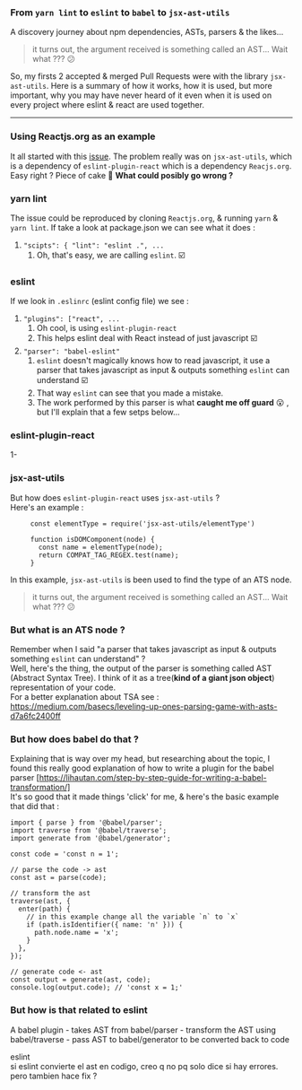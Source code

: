 
### From `yarn lint` to `eslint` to `babel` to `jsx-ast-utils`   

A discovery journey about npm dependencies, ASTs, parsers & the likes...   

> it turns out, the argument received is something called an AST... Wait what ???   :confused:   


So, my firsts 2 accepted & merged Pull Requests were with the library `jsx-ast-utils`.  Here is a summary of how it works, how it is used, but more important, why you may have never heard of it even when it is used on every project where eslint & react are used together.   


---   
### Using Reactjs.org as an example   
It all started with this [issue]().  The problem really was on `jsx-ast-utils`, which is a dependency of `eslint-plugin-react` which is a dependency `Reacjs.org`.  Easy right ? Piece of cake :cake: **What could posibly go wrong ?**   

###  yarn lint   
The issue could be reproduced by cloning `Reactjs.org`, & running `yarn` & `yarn lint`.
If take a look at package.json we can see what it does :   
1. `"scipts": { "lint": "eslint .", ...`   
   1. Oh, that's easy, we are calling `eslint`.  :ballot_box_with_check:   


### eslint   
If we look in `.eslinrc` (eslint config file) we see :   
1. `"plugins": ["react", ...`
   1. Oh cool, is using `eslint-plugin-react` 
   1. This helps eslint deal with React instead of just javascript  :ballot_box_with_check:
1. `"parser": "babel-eslint"`
   1. `eslint` doesn't magically knows how to read javascript, it use a parser that takes javascript as input & outputs something `eslint` can understand   :ballot_box_with_check:
   1. That way `eslint` can see that you made a mistake.
   1. The work performed by this parser is what **caught me off guard**  :open_mouth: , but I'll explain that a few setps below...   
   
### eslint-plugin-react   
1- 

### jsx-ast-utils   
But how does `eslint-plugin-react` uses `jsx-ast-utils` ?   
Here's an example :   
```
     const elementType = require('jsx-ast-utils/elementType')
   
     function isDOMComponent(node) {
       const name = elementType(node);
       return COMPAT_TAG_REGEX.test(name);
     }
```   
In this example, `jsx-ast-utils` is been used to find the type of an ATS node.   

> it turns out, the argument received is something called an AST... Wait what ???   :confused:   

### But what is an ATS node  ?   
Remember when I said "a parser that takes javascript as input & outputs something `eslint` can understand" ?   
Well, here's the thing, the output of the parser is something called AST (Abstract Syntax Tree). I think of it as a tree(**kind of a giant json object**) representation of your code.   
For a better explanation about TSA see : https://medium.com/basecs/leveling-up-ones-parsing-game-with-asts-d7a6fc2400ff   


### But how does babel do that ?   
Explaining that is way over my head, but researching about the topic, I found this really good explanation of how to write a plugin for the babel parser  [https://lihautan.com/step-by-step-guide-for-writing-a-babel-transformation/]   
It's so good that it made things 'click' for me, & here's the basic example that did that :   
```
import { parse } from '@babel/parser';
import traverse from '@babel/traverse';
import generate from '@babel/generator';

const code = 'const n = 1';

// parse the code -> ast
const ast = parse(code);

// transform the ast
traverse(ast, {
  enter(path) {
    // in this example change all the variable `n` to `x`
    if (path.isIdentifier({ name: 'n' })) {
      path.node.name = 'x';
    }
  },
});

// generate code <- ast
const output = generate(ast, code);
console.log(output.code); // 'const x = 1;'
```   

### But how is that related to eslint   
A babel plugin 
    - takes AST from babel/parser
    - transform the AST using babel/traverse
    - pass AST to babel/generator to be converted back to code   
    
eslint   
 si eslint convierte el ast en codigo, creo q no pq solo dice si hay errores.
 pero tambien hace fix ?


